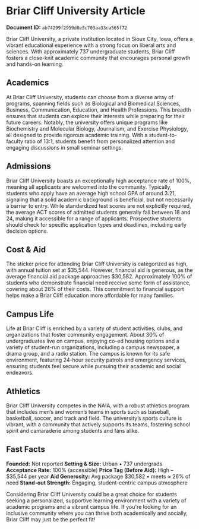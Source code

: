 # Briar Cliff University Article

**Document ID:** `ab74299f2959d8e3c703aa33ca565f72`

Briar Cliff University, a private institution located in Sioux City, Iowa, offers a vibrant educational experience with a strong focus on liberal arts and sciences. With approximately 737 undergraduate students, Briar Cliff fosters a close-knit academic community that encourages personal growth and hands-on learning.

## Academics
At Briar Cliff University, students can choose from a diverse array of programs, spanning fields such as Biological and Biomedical Sciences, Business, Communication, Education, and Health Professions. This breadth ensures that students can explore their interests while preparing for their future careers. Notably, the university offers unique programs like Biochemistry and Molecular Biology, Journalism, and Exercise Physiology, all designed to provide rigorous academic training. With a student-to-faculty ratio of 13:1, students benefit from personalized attention and engaging discussions in small seminar settings.

## Admissions
Briar Cliff University boasts an exceptionally high acceptance rate of 100%, meaning all applicants are welcomed into the community. Typically, students who apply have an average high school GPA of around 3.21, signaling that a solid academic background is beneficial, but not necessarily a barrier to entry. While standardized test scores are not explicitly required, the average ACT scores of admitted students generally fall between 18 and 24, making it accessible for a range of applicants. Prospective students should check for specific application types and deadlines, including early decision options.

## Cost & Aid
The sticker price for attending Briar Cliff University is categorized as high, with annual tuition set at $35,544. However, financial aid is generous, as the average financial aid package approaches $30,582. Approximately 100% of students who demonstrate financial need receive some form of assistance, covering about 26% of their costs. This commitment to financial support helps make a Briar Cliff education more affordable for many families.

## Campus Life
Life at Briar Cliff is enriched by a variety of student activities, clubs, and organizations that foster community engagement. About 30% of undergraduates live on campus, enjoying co-ed housing options and a variety of student-run organizations, including a campus newspaper, a drama group, and a radio station. The campus is known for its safe environment, featuring 24-hour security patrols and emergency services, ensuring students feel secure while pursuing their academic and social endeavors.

## Athletics
Briar Cliff University competes in the NAIA, with a robust athletics program that includes men’s and women’s teams in sports such as baseball, basketball, soccer, and track and field. The university’s sports culture is vibrant, with a community that actively supports its teams, fostering school spirit and camaraderie among students and fans alike.

## Fast Facts
**Founded:** Not reported
**Setting & Size:** Urban • 737 undergrads
**Acceptance Rate:** 100% (accessible)
**Price Tag (Before Aid):** High – $35,544 per year
**Aid Generosity:** Avg package $30,582 • meets ≈ 26% of need
**Stand-out Strength:** Engaging, student-centric campus atmosphere

Considering Briar Cliff University could be a great choice for students seeking a personalized, supportive learning environment with a variety of academic programs and a vibrant campus life. If you're looking for an inclusive community where you can thrive both academically and socially, Briar Cliff may just be the perfect fit!
